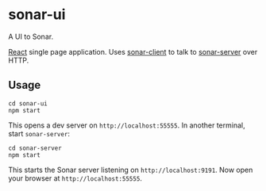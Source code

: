 # sonar-ui

A UI to Sonar.

[React](https://reactjs.org) single page application. Uses [sonar-client](../sonar-client/README.md) to talk to [sonar-server](../sonar-server/README) over HTTP.

## Usage

```
cd sonar-ui
npm start
```

This opens a dev server on `http://localhost:55555`. In another terminal, start `sonar-server`:

```
cd sonar-server
npm start
```

This starts the Sonar server listening on `http://localhost:9191`. Now open your browser at `http://localhost:55555`.
